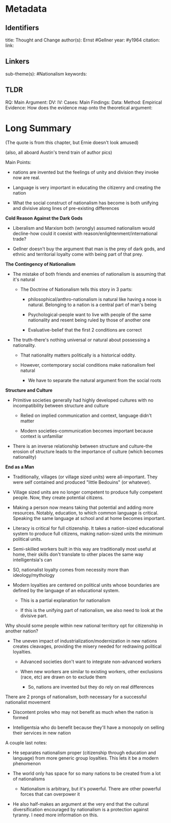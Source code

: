 # Metadata
## Identifiers
title: Thought and Change
author(s): Ernst #Gellner
year: #y1964
citation:
link:

## Linkers

sub-theme(s): #Nationalism 
keywords:

## TLDR

RQ:
Main Argument:
DV:
IV:
Cases:
Main Findings:
Data:
Method:
Empirical Evidence: 
How does the evidence map onto the theoretical argument: 

# Long Summary

(The quote is from this chapter, but Ernie doesn't look amused)

(also, all aboard Austin's trend train of author pics)

Main Points:

-   nations are invented but the feelings of unity and division they
    invoke now are real.

-   Language is very important in educating the citizenry and creating
    the nation

-   What the social construct of nationalism has become is both unifying
    and divisive along lines of pre-existing differences

**Cold Reason Against the Dark Gods**

-   Liberalism and Marxism both (wrongly) assumed nationalism would
    decline-how could it coexist with reason/enlightenment/international
    trade?

-   Gellner doesn't buy the argument that man is the prey of dark gods,
    and ethnic and territorial loyalty come with being part of that
    prey.

**The Contingency of Nationalism**

-   The mistake of both friends and enemies of nationalism is assuming
    that it's natural

    -   The Doctrine of Nationalism tells this story in 3 parts:

        -   philosophical/anthro-nationalism is natural like having a
            nose is natural. Belonging to a nation is a central part of
            man's being

        -   Psychological-people want to live with people of the same
            nationality and resent being ruled by those of another one

        -   Evaluative-belief that the first 2 conditions are correct

-   The truth-there's nothing universal or natural about possessing a
    nationality.

    -   That nationality matters politically is a historical oddity.

    -   However, contemporary social conditions make nationalism feel
        natural

        -   We have to separate the natural argument from the social
            roots

**Structure and Culture**

-   Primitive societies generally had highly developed cultures with no
    incompatibility between structure and culture

    -   Relied on implied communication and context, language didn't
        matter

    -   Modern societies-communication becomes important because context
        is unfamiliar

-   There is an inverse relationship between structure and culture-the
    erosion of structure leads to the importance of culture (which
    becomes nationality)

**End as a Man**

-   Traditionally, villages (or village sized units) were all-important.
    They were self contained and produced "little Bedouins" (or
    whatever).

-   Village sized units are no longer competent to produce fully
    competent people. Now, they create potential citizens.

-   Making a person now means taking that potential and adding more
    resources. Notably, education, to which common language is critical.
    Speaking the same language at school and at home becomes important.

-   Literacy is critical for full citizenship. It takes a nation-sized
    educational system to produce full citizens, making nation-sized
    units the minimum political units.

-   Semi-skilled workers built in this way are traditionally most useful
    at home, their skills don't translate to other places the same way
    intelligentsia's can

-   SO, nationalist loyalty comes from necessity more than
    ideology/mythology

-   Modern loyalties are centered on political units whose boundaries
    are defined by the language of an educational system.

    -   This is a partial explanation for nationalism

    -   If this is the unifying part of nationalism, we also need to
        look at the divisive part.

Why should some people within new national territory opt for citizenship
in another nation?

-   The uneven impact of industrialization/modernization in new nations
    creates cleavages, providing the misery needed for redrawing
    political loyalties.

    -   Advanced societies don't want to integrate non-advanced workers

    -   When new workers are similar to existing workers, other
        exclusions (race, etc) are drawn on to exclude them

        -   So, nations are invented but they do rely on real
            differences

There are 2 prongs of nationalism, both necessary for a successful
nationalist movement

-   Discontent proles who may not benefit as much when the nation is
    formed

-   Intelligentsia who do benefit because they'll have a monopoly on
    selling their services in new nation

A couple last notes:

-   He separates nationalism proper (citizenship through education and
    language) from more generic group loyalties. This lets it be a
    modern phenomenon

-   The world only has space for so many nations to be created from a
    lot of nationalisms

    -   Nationalism is arbitrary, but it's powerful. There are other
        powerful forces that can overpower it

-   He also half-makes an argument at the very end that the cultural
    diversification encouraged by nationalism is a protection against
    tyranny. I need more information on this.
